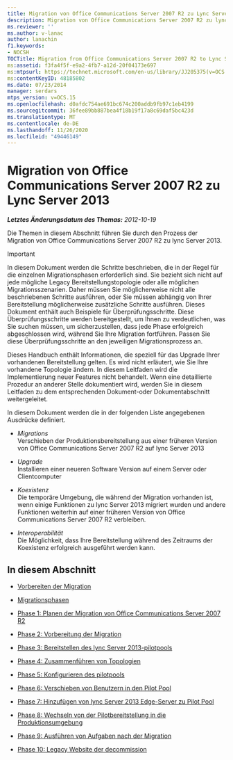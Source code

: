 ```yaml
---
title: Migration von Office Communications Server 2007 R2 zu Lync Server 2013
description: Migration von Office Communications Server 2007 R2 zu lync Server 2013
ms.reviewer: ''
ms.author: v-lanac
author: lanachin
f1.keywords:
- NOCSH
TOCTitle: Migration from Office Communications Server 2007 R2 to Lync Server 2013
ms:assetid: f3fa4f5f-e9a2-4fb7-a12d-20f04173e697
ms:mtpsurl: https://technet.microsoft.com/en-us/library/JJ205375(v=OCS.15)
ms:contentKeyID: 48185802
ms.date: 07/23/2014
manager: serdars
mtps_version: v=OCS.15
ms.openlocfilehash: d0afdc754ae691bc674c200addb9fb97c1eb4199
ms.sourcegitcommit: 36fee89bb887bea4f18b19f17a8c69daf5bc423d
ms.translationtype: MT
ms.contentlocale: de-DE
ms.lasthandoff: 11/26/2020
ms.locfileid: "49446149"
---
```

# <a name="migration-from-office-communications-server-2007-r2-to-lync-server-2013"></a>Migration von Office Communications Server 2007 R2 zu Lync Server 2013

<div data-xmlns="http://www.w3.org/1999/xhtml">

<div class="topic" data-xmlns="http://www.w3.org/1999/xhtml" data-msxsl="urn:schemas-microsoft-com:xslt" data-cs="https://msdn.microsoft.com/">

<div data-asp="https://msdn2.microsoft.com/asp">



</div>

<div id="mainSection">

<div id="mainBody">

<span> </span>

_**Letztes Änderungsdatum des Themas:** 2012-10-19_

Die Themen in diesem Abschnitt führen Sie durch den Prozess der Migration von Office Communications Server 2007 R2 zu lync Server 2013.

<div>


> [!IMPORTANT]  
> In diesem Dokument werden die Schritte beschrieben, die in der Regel für die einzelnen Migrationsphasen erforderlich sind. Sie bezieht sich nicht auf jede mögliche Legacy Bereitstellungstopologie oder alle möglichen Migrationsszenarien. Daher müssen Sie möglicherweise nicht alle beschriebenen Schritte ausführen, oder Sie müssen abhängig von Ihrer Bereitstellung möglicherweise zusätzliche Schritte ausführen. Dieses Dokument enthält auch Beispiele für Überprüfungsschritte. Diese Überprüfungsschritte werden bereitgestellt, um Ihnen zu verdeutlichen, was Sie suchen müssen, um sicherzustellen, dass jede Phase erfolgreich abgeschlossen wird, während Sie Ihre Migration fortführen. Passen Sie diese Überprüfungsschritte an den jeweiligen Migrationsprozess an.



</div>

Dieses Handbuch enthält Informationen, die speziell für das Upgrade Ihrer vorhandenen Bereitstellung gelten. Es wird nicht erläutert, wie Sie Ihre vorhandene Topologie ändern. In diesem Leitfaden wird die Implementierung neuer Features nicht behandelt. Wenn eine detaillierte Prozedur an anderer Stelle dokumentiert wird, werden Sie in diesem Leitfaden zu dem entsprechenden Dokument-oder Dokumentabschnitt weitergeleitet.

In diesem Dokument werden die in der folgenden Liste angegebenen Ausdrücke definiert.

  - *Migrations*  
    Verschieben der Produktionsbereitstellung aus einer früheren Version von Office Communications Server 2007 R2 auf lync Server 2013

<!-- end list -->

  - *Upgrade*  
    Installieren einer neueren Software Version auf einem Server oder Clientcomputer

<!-- end list -->

  - *Koexistenz*  
    Die temporäre Umgebung, die während der Migration vorhanden ist, wenn einige Funktionen zu lync Server 2013 migriert wurden und andere Funktionen weiterhin auf einer früheren Version von Office Communications Server 2007 R2 verbleiben.

<!-- end list -->

  - *Interoperabilität*  
    Die Möglichkeit, dass Ihre Bereitstellung während des Zeitraums der Koexistenz erfolgreich ausgeführt werden kann.

<div>

## <a name="in-this-section"></a>In diesem Abschnitt

  - [Vorbereiten der Migration](before-you-begin-the-migration.md)

  - [Migrationsphasen](migration-phases.md)

  - [Phase 1: Planen der Migration von Office Communications Server 2007 R2](phase-1-plan-your-migration-from-office-communications-server-2007-r2.md)

  - [Phase 2: Vorbereitung der Migration](phase-2-prepare-for-migration.md)

  - [Phase 3: Bereitstellen des lync Server 2013-pilotpools](phase-3-deploy-lync-server-2013-pilot-pool.md)

  - [Phase 4: Zusammenführen von Topologien](phase-4-merge-topologies.md)

  - [Phase 5: Konfigurieren des pilotpools](phase-5-configure-the-pilot-pool.md)

  - [Phase 6: Verschieben von Benutzern in den Pilot Pool](phase-6-move-users-to-the-pilot-pool.md)

  - [Phase 7: Hinzufügen von lync Server 2013 Edge-Server zu Pilot Pool](phase-7-add-lync-server-2013-edge-server-to-pilot-pool.md)

  - [Phase 8: Wechseln von der Pilotbereitstellung in die Produktionsumgebung](phase-8-move-from-pilot-deployment-into-production.md)

  - [Phase 9: Ausführen von Aufgaben nach der Migration](phase-9-complete-post-migration-tasks.md)

  - [Phase 10: Legacy Website der decommission](phase-10-decommission-legacy-site.md)

</div>

</div>

<span> </span>

</div>

</div>

</div>

